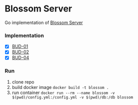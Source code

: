 # Blossom Server

Go implementation of [Blossom Server](https://github.com/hzrd149/blossom/blob/master/Server.md)

### Implementation
- [x] [BUD-01](https://github.com/hzrd149/blossom/blob/master/buds/01.md)
- [x] [BUD-02](https://github.com/hzrd149/blossom/blob/master/buds/02.md)
- [x] [BUD-04](https://github.com/hzrd149/blossom/blob/master/buds/04.md)

### Run

1. clone repo
2. build docker image `docker build -t blossom .`
3. run container `docker run --rm --name blossom -v $(pwd)/config.yml:/config.yml -v $(pwd)/db:/db blossom`

